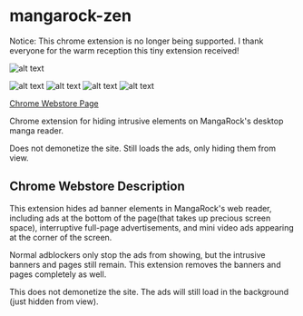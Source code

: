 # mangarock-zen

Notice: This chrome extension is no longer being supported. I thank everyone for the warm reception this tiny extension received!

![alt text](https://imgur.com/Oi9XQTi.jpg "Logo")

![alt text](https://imgur.com/q7VATSl.jpg "Banner 1")
![alt text](https://imgur.com/8gcctEB.jpg "Banner 2")
![alt text](https://imgur.com/d2SpcRd.jpg "Banner 3")
![alt text](https://imgur.com/HcJYB6s.jpg "Banner 4")

[Chrome Webstore Page](https://chrome.google.com/webstore/detail/mangarock-zen-mode/fibnhakphanghjojcnaeehgoemhobaed)

Chrome extension for hiding intrusive elements on MangaRock's desktop manga reader.

Does not demonetize the site. Still loads the ads, only hiding them from view. 

## Chrome Webstore Description

This extension hides ad banner elements in MangaRock's web reader, including ads at the bottom of the page(that takes up precious screen space), interruptive full-page advertisements, and mini video ads appearing at the corner of the screen. 

Normal adblockers only stop the ads from showing, but the intrusive banners and pages still remain. This extension removes the banners and pages completely as well.

This does not demonetize the site. The ads will still load in the background (just hidden from view).
